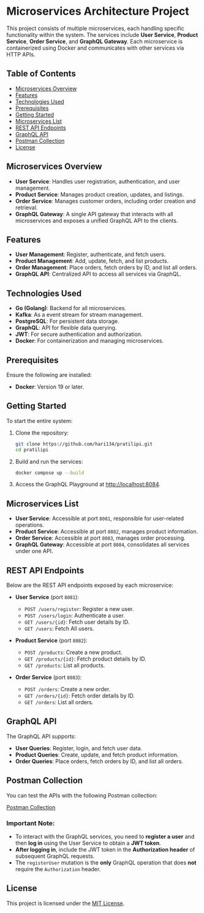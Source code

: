 # Microservices Architecture Project

This project consists of multiple microservices, each handling specific functionality within the system. The services include **User Service**, **Product Service**, **Order Service**, and **GraphQL Gateway**. Each microservice is containerized using Docker and communicates with other services via HTTP APIs.

## Table of Contents
- [Microservices Overview](#microservices-overview)
- [Features](#features)
- [Technologies Used](#technologies-used)
- [Prerequisites](#prerequisites)
- [Getting Started](#getting-started)
- [Microservices List](#microservices-list)
- [REST API Endpoints](#rest-api-endpoints)
- [GraphQL API](#graphql-api)
- [Postman Collection](#postman-collection)
- [License](#license)

## Microservices Overview

- **User Service**: Handles user registration, authentication, and user management.
- **Product Service**: Manages product creation, updates, and listings.
- **Order Service**: Manages customer orders, including order creation and retrieval.
- **GraphQL Gateway**: A single API gateway that interacts with all microservices and exposes a unified GraphQL API to the clients.

## Features

- **User Management**: Register, authenticate, and fetch users.
- **Product Management**: Add, update, fetch, and list products.
- **Order Management**: Place orders, fetch orders by ID, and list all orders.
- **GraphQL API**: Centralized API to access all services via GraphQL.

## Technologies Used

- **Go (Golang)**: Backend for all microservices.
- **Kafka**: As a event stream for stream management.
- **PostgreSQL**: For persistent data storage.
- **GraphQL**: API for flexible data querying.
- **JWT**: For secure authentication and authorization.
- **Docker**: For containerization and managing microservices.

## Prerequisites

Ensure the following are installed:

- **Docker**: Version 19 or later.

## Getting Started

To start the entire system:

1. Clone the repository:

    ```bash
    git clone https://github.com/hari134/pratilipi.git
    cd pratilipi
    ```

2. Build and run the services:

    ```bash
    docker compose up --build
    ```

3. Access the GraphQL Playground at [http://localhost:8084](http://localhost:8084).

## Microservices List

- **User Service**: Accessible at port `8081`, responsible for user-related operations.
- **Product Service**: Accessible at port `8082`, manages product information.
- **Order Service**: Accessible at port `8083`, manages order processing.
- **GraphQL Gateway**: Accessible at port `8084`, consolidates all services under one API.

## REST API Endpoints

Below are the REST API endpoints exposed by each microservice:

- **User Service** (port `8081`):
    - `POST /users/register`: Register a new user.
    - `POST /users/login`: Authenticate a user.
    - `GET /users/{id}`: Fetch user details by ID.
    - `GET /users`: Fetch All users.

- **Product Service** (port `8082`):
    - `POST /products`: Create a new product.
    - `GET /products/{id}`: Fetch product details by ID.
    - `GET /products`: List all products.

- **Order Service** (port `8083`):
    - `POST /orders`: Create a new order.
    - `GET /orders/{id}`: Fetch order details by ID.
    - `GET /orders`: List all orders.

## GraphQL API

The GraphQL API supports:

- **User Queries**: Register, login, and fetch user data.
- **Product Queries**: Create, update, and fetch product information.
- **Order Queries**: Place orders, fetch orders by ID, and list all orders.

## Postman Collection

You can test the APIs with the following Postman collection:

[Postman Collection](https://www.postman.com/orbital-module-participant-42960309/workspace/pratilipi-hari/collection/6701938265f8ad9784cb5bd8?action=share&creator=38808772)

### Important Note:
- To interact with the GraphQL services, you need to **register a user** and then **log in** using the User Service to obtain a **JWT token**.
- **After logging in**, include the JWT token in the **Authorization header** of subsequent GraphQL requests.
- The `registerUser` mutation is the **only** GraphQL operation that does **not** require the `Authorization` header.

## License

This project is licensed under the [MIT License](LICENSE).

